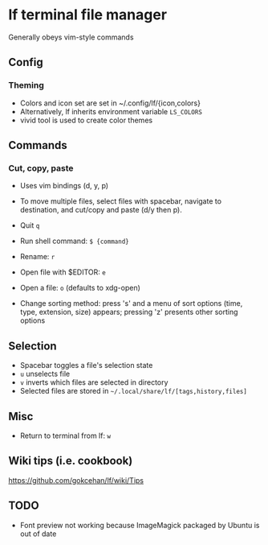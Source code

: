 # lf terminal file manager

Generally obeys vim-style commands

## Config

### Theming
* Colors and icon set are set in ~/.config/lf/{icon,colors}
* Alternatively, lf inherits environment variable `LS_COLORS`
* vivid tool is used to create color themes


## Commands

### Cut, copy, paste

* Uses vim bindings (d, y, p)

* To move multiple files, select files with spacebar, navigate to destination, and cut/copy and paste (d/y then p).


* Quit  `q`

* Run shell command:  `$ {command}`


* Rename:  `r`

* Open file with $EDITOR:  `e`

* Open a file: `o`  (defaults to xdg-open)

* Change sorting method:  press 's' and a menu of sort options (time, type, extension, size) appears;  pressing 'z' presents other sorting options


## Selection
* Spacebar toggles a file's selection state 
* `u` unselects file
* `v` inverts which files are selected in directory
* Selected files are stored in `~/.local/share/lf/[tags,history,files]`


## Misc

* Return to terminal from lf:  `w`


## Wiki tips (i.e. cookbook)
https://github.com/gokcehan/lf/wiki/Tips




## TODO
* Font preview not working because ImageMagick packaged by Ubuntu is out of date
